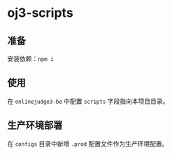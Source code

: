 # oj3-scripts

## 准备

安装依赖：`npm i`

## 使用

在 `onlinejudge3-be` 中配置 `scripts` 字段指向本项目目录。

## 生产环境部署

在 `configs` 目录中新增 `.prod` 配置文件作为生产环境配置。
